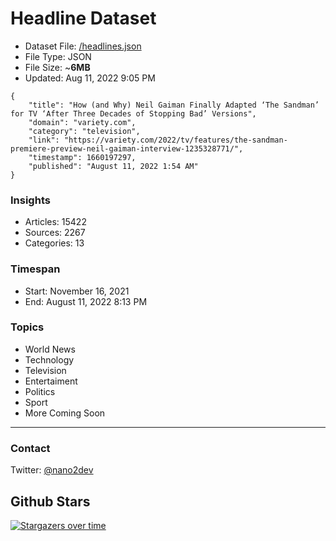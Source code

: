 # Headline Dataset

- Dataset File: [/headlines.json](https://raw.githubusercontent.com/fwd/news/master/headlines.json) 
- File Type: JSON
- File Size: ~**6MB**
- Updated: Aug 11, 2022 9:05 PM

```
{
    "title": "How (and Why) Neil Gaiman Finally Adapted ‘The Sandman’ for TV ‘After Three Decades of Stopping Bad’ Versions",
    "domain": "variety.com",
    "category": "television",
    "link": "https://variety.com/2022/tv/features/the-sandman-premiere-preview-neil-gaiman-interview-1235328771/",
    "timestamp": 1660197297,
    "published": "August 11, 2022 1:54 AM"
}
```

### Insights

- Articles: 15422
- Sources: 2267
- Categories: 13

### Timespan

- Start: November 16, 2021
- End: August 11, 2022 8:13 PM

### Topics

- World News
- Technology
- Television
- Entertaiment
- Politics
- Sport
- More Coming Soon

---

### Contact 

Twitter: [@nano2dev](https://twitter.com/nano2dev)

## Github Stars

[![Stargazers over time](https://starchart.cc/fwd/news.svg)](https://starchart.cc/fwd/news)
	